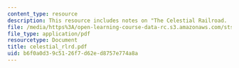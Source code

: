 ```yaml
---
content_type: resource
description: This resource includes notes on "The Celestial Railroad.
file: /media/https%3A/open-learning-course-data-rc.s3.amazonaws.com/sts-001-technology-in-american-history-spring-2006/b6f0a0d39c5126f7d62ed8757e774a8a_celestial_rlrd.pdf
file_type: application/pdf
resourcetype: Document
title: celestial_rlrd.pdf
uid: b6f0a0d3-9c51-26f7-d62e-d8757e774a8a
---
```

